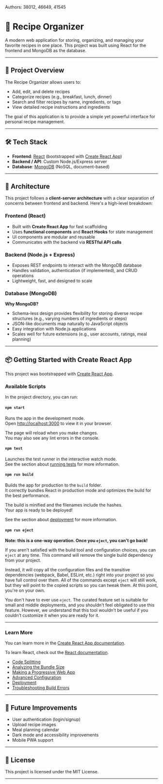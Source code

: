 Authors:
38012, 46649, 41545

# 🥘 Recipe Organizer

A modern web application for storing, organizing, and managing your favorite recipes in one place. This project was built using React for the frontend and MongoDB as the database.

---

## 🚀 Project Overview

The Recipe Organizer allows users to:

- Add, edit, and delete recipes
- Categorize recipes (e.g., breakfast, lunch, dinner)
- Search and filter recipes by name, ingredients, or tags
- View detailed recipe instructions and ingredients

The goal of this application is to provide a simple yet powerful interface for personal recipe management.

---

## 🛠️ Tech Stack

- **Frontend**: [React](https://reactjs.org/) (bootstrapped with [Create React App](https://github.com/facebook/create-react-app))
- **Backend / API**: Custom Node.js/Express server
- **Database**: [MongoDB](https://www.mongodb.com/) (NoSQL, document-based)

---

## 🧱 Architecture

This project follows a **client-server architecture** with a clear separation of concerns between frontend and backend. Here's a high-level breakdown:

### Frontend (React)

- Built with **Create React App** for fast scaffolding
- Uses **functional components** and **React Hooks** for state management
- UI components are modular and reusable
- Communicates with the backend via **RESTful API calls**

### Backend (Node.js + Express)

- Exposes REST endpoints to interact with the MongoDB database
- Handles validation, authentication (if implemented), and CRUD operations
- Lightweight, fast, and designed to scale

### Database (MongoDB)

**Why MongoDB?**

- Schema-less design provides flexibility for storing diverse recipe structures (e.g., varying numbers of ingredients or steps)
- JSON-like documents map naturally to JavaScript objects
- Easy integration with Node.js applications
- Scales well for future extensions (e.g., user accounts, ratings, meal planning)

---

## 📦 Getting Started with Create React App

This project was bootstrapped with [Create React App](https://github.com/facebook/create-react-app).

### Available Scripts

In the project directory, you can run:

#### `npm start`

Runs the app in the development mode.\
Open [http://localhost:3000](http://localhost:3000) to view it in your browser.

The page will reload when you make changes.\
You may also see any lint errors in the console.

#### `npm test`

Launches the test runner in the interactive watch mode.\
See the section about [running tests](https://facebook.github.io/create-react-app/docs/running-tests) for more information.

#### `npm run build`

Builds the app for production to the `build` folder.\
It correctly bundles React in production mode and optimizes the build for the best performance.

The build is minified and the filenames include the hashes.\
Your app is ready to be deployed!

See the section about [deployment](https://facebook.github.io/create-react-app/docs/deployment) for more information.

#### `npm run eject`

**Note: this is a one-way operation. Once you `eject`, you can't go back!**

If you aren't satisfied with the build tool and configuration choices, you can `eject` at any time. This command will remove the single build dependency from your project.

Instead, it will copy all the configuration files and the transitive dependencies (webpack, Babel, ESLint, etc.) right into your project so you have full control over them. All of the commands except `eject` will still work, but they will point to the copied scripts so you can tweak them. At this point, you're on your own.

You don't have to ever use `eject`. The curated feature set is suitable for small and middle deployments, and you shouldn't feel obligated to use this feature. However, we understand that this tool wouldn't be useful if you couldn't customize it when you are ready for it.

---

### Learn More

You can learn more in the [Create React App documentation](https://facebook.github.io/create-react-app/docs/getting-started).

To learn React, check out the [React documentation](https://reactjs.org/).

- [Code Splitting](https://facebook.github.io/create-react-app/docs/code-splitting)
- [Analyzing the Bundle Size](https://facebook.github.io/create-react-app/docs/analyzing-the-bundle-size)
- [Making a Progressive Web App](https://facebook.github.io/create-react-app/docs/making-a-progressive-web-app)
- [Advanced Configuration](https://facebook.github.io/create-react-app/docs/advanced-configuration)
- [Deployment](https://facebook.github.io/create-react-app/docs/deployment)
- [Troubleshooting Build Errors](https://facebook.github.io/create-react-app/docs/troubleshooting#npm-run-build-fails-to-minify)

---

## 🧩 Future Improvements

- User authentication (login/signup)
- Upload recipe images
- Meal planning calendar
- Dark mode and accessibility improvements
- Mobile PWA support

---

## 📄 License

This project is licensed under the MIT License.

---

